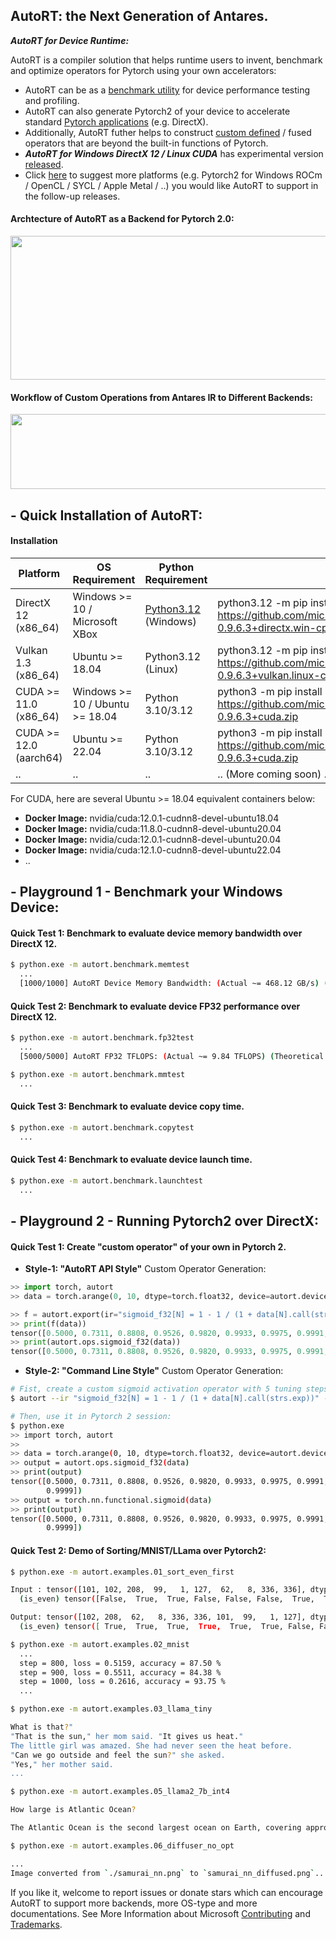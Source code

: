## AutoRT: the Next Generation of Antares.

***AutoRT for Device Runtime:***

AutoRT is a compiler solution that helps runtime users to invent, benchmark and optimize operators for Pytorch using your own accelerators:
- AutoRT can be as a [benchmark utility](#--playground-1---benchmark-your-windows-device) for device performance testing and profiling.
- AutoRT can also generate Pytorch2 of your device to accelerate standard [Pytorch applications](#quick-test-2-mnist-training-by-pytorch2-using-windows-directx) (e.g. DirectX).
- Additionally, AutoRT futher helps to construct [custom defined](#quick-test-1-create-custom-operator-of-your-own-in-pytorch-2) / fused operators that are beyond the built-in functions of Pytorch.
- ***AutoRT for Windows DirectX 12 / Linux CUDA*** has experimental version [released](#--quick-installation-of-autort).
- Click [here](https://github.com/microsoft/antares/issues/new) to suggest more platforms (e.g. Pytorch2 for Windows ROCm / OpenCL / SYCL / Apple Metal / ..) you would like AutoRT to support in the follow-up releases.

#### Archtecture of AutoRT as a Backend for Pytorch 2.0:
<p align="center">
  <img src="AutoRT4Torch.svg" data-canonical-src="AutoRT4Torch.svg" width="650" height="230" />
</p>

#### Workflow of Custom Operations from Antares IR to Different Backends:
<p align="center">
  <img src="AutoRT-opt.svg" data-canonical-src="AutoRT-opt.svg" width="650" height="120" />
</p>


## - Quick Installation of AutoRT:

#### Installation

| Platform | OS Requirement | Python Requirement | Download Link |
| --- | --- | --- | --- |
| DirectX 12 (x86_64) | Windows >= 10 / Microsoft XBox | [Python3.12](https://www.python.org/ftp/python/3.12.0/python-3.12.0-amd64.exe) (Windows) | python3.12 -m pip install https://github.com/microsoft/antares/releases/download/v0.9.6/autort-0.9.6.3+directx.win-cp312-cp312-win_amd64.whl |
| Vulkan 1.3 (x86_64) | Ubuntu >= 18.04  | Python3.12 (Linux) | python3.12 -m pip install https://github.com/microsoft/antares/releases/download/v0.9.6/autort-0.9.6.3+vulkan.linux-cp312-cp312-manylinux1_x86_64.whl |
| CUDA >= 11.0 (x86_64) | Windows >= 10 / Ubuntu >= 18.04 | Python 3.10/3.12 | python3 -m pip install https://github.com/microsoft/antares/releases/download/v0.9.6/autort-0.9.6.3+cuda.zip |
| CUDA >= 12.0 (aarch64) | Ubuntu >= 22.04 | Python 3.10/3.12 | python3 -m pip install https://github.com/microsoft/antares/releases/download/v0.9.6/autort-0.9.6.3+cuda.zip |
| .. | .. | .. | .. (More coming soon) .. |

For CUDA, here are several Ubuntu >= 18.04 equivalent containers below:
 * **Docker Image:** nvidia/cuda:12.0.1-cudnn8-devel-ubuntu18.04
 * **Docker Image:** nvidia/cuda:11.8.0-cudnn8-devel-ubuntu20.04
 * **Docker Image:** nvidia/cuda:12.0.1-cudnn8-devel-ubuntu20.04
 * **Docker Image:** nvidia/cuda:12.1.0-cudnn8-devel-ubuntu22.04
 * ..

## - Playground 1 - Benchmark your Windows Device:

#### Quick Test 1: Benchmark to evaluate device memory bandwidth over DirectX 12.
```sh
$ python.exe -m autort.benchmark.memtest
  ...
  [1000/1000] AutoRT Device Memory Bandwidth: (Actual ~= 468.12 GB/s) (Theoretical ~= 561.75 GB/s)
```

#### Quick Test 2: Benchmark to evaluate device FP32 performance over DirectX 12.
```sh
$ python.exe -m autort.benchmark.fp32test
  ...
  [5000/5000] AutoRT FP32 TFLOPS: (Actual ~= 9.84 TFLOPS) (Theoretical ~= 10.93 TFLOPS)

$ python.exe -m autort.benchmark.mmtest
  ...
```

#### Quick Test 3: Benchmark to evaluate device copy time.
```sh
$ python.exe -m autort.benchmark.copytest
  ...
```

#### Quick Test 4: Benchmark to evaluate device launch time.
```sh
$ python.exe -m autort.benchmark.launchtest
  ...
```

## - Playground 2 - Running Pytorch2 over DirectX:

#### Quick Test 1: Create "custom operator" of your own in Pytorch 2.

- **Style-1: "AutoRT API Style"** Custom Operator Generation:
```py
>> import torch, autort
>> data = torch.arange(0, 10, dtype=torch.float32, device=autort.device())

>> f = autort.export(ir="sigmoid_f32[N] = 1 - 1 / (1 + data[N].call(strs.exp))", inputs=["data=float32[N:4096000]"], config="tune:5")
>> print(f(data))
tensor([0.5000, 0.7311, 0.8808, 0.9526, 0.9820, 0.9933, 0.9975, 0.9991, 0.9997, 0.9999])
>> print(autort.ops.sigmoid_f32(data))
tensor([0.5000, 0.7311, 0.8808, 0.9526, 0.9820, 0.9933, 0.9975, 0.9991, 0.9997, 0.9999])
```

- **Style-2: "Command Line Style"** Custom Operator Generation:
```sh
# Fist, create a custom sigmoid activation operator with 5 tuning steps:
$ autort --ir "sigmoid_f32[N] = 1 - 1 / (1 + data[N].call(strs.exp))" -i data=float32[N:4096000] -c "tune:5"

# Then, use it in Pytorch 2 session:
$ python.exe
>> import torch, autort
>>
>> data = torch.arange(0, 10, dtype=torch.float32, device=autort.device())
>> output = autort.ops.sigmoid_f32(data)
>> print(output)
tensor([0.5000, 0.7311, 0.8808, 0.9526, 0.9820, 0.9933, 0.9975, 0.9991, 0.9997,
        0.9999])
>> output = torch.nn.functional.sigmoid(data)
>> print(output)
tensor([0.5000, 0.7311, 0.8808, 0.9526, 0.9820, 0.9933, 0.9975, 0.9991, 0.9997,
        0.9999])
```


#### Quick Test 2: Demo of Sorting/MNIST/LLama over Pytorch2:

```sh
$ python.exe -m autort.examples.01_sort_even_first

Input : tensor([101, 102, 208,  99,   1, 127,  62,   8, 336, 336], dtype=torch.int32)
  (is_even) tensor([False,  True,  True, False, False, False,  True,  True,  True,  True])

Output: tensor([102, 208,  62,   8, 336, 336, 101,  99,   1, 127], dtype=torch.int32)
  (is_even) tensor([ True,  True,  True,  True,  True,  True, False, False, False, False])
```

```sh
$ python.exe -m autort.examples.02_mnist
  ...
  step = 800, loss = 0.5159, accuracy = 87.50 %
  step = 900, loss = 0.5511, accuracy = 84.38 %
  step = 1000, loss = 0.2616, accuracy = 93.75 %
  ...
```

```sh
$ python.exe -m autort.examples.03_llama_tiny

What is that?"
"That is the sun," her mom said. "It gives us heat."
The little girl was amazed. She had never seen the heat before.
"Can we go outside and feel the sun?" she asked.
"Yes," her mother said.
...
```

```sh
$ python.exe -m autort.examples.05_llama2_7b_int4

How large is Atlantic Ocean?

The Atlantic Ocean is the second largest ocean on Earth, covering approximately 20% of the Earth's surface. ...
```

```sh
$ python.exe -m autort.examples.06_diffuser_no_opt

...
Image converted from `./samurai_nn.png` to `samurai_nn_diffused.png`..
```

If you like it, welcome to report issues or donate stars which can encourage AutoRT to support more backends, more OS-type and more documentations. See More Information about Microsoft [Contributing](CONTRIBUTING.md) and [Trademarks](TRADEMARKS.md).

